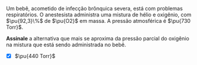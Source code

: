 Um bebê, acometido de infecção brônquica severa, está com problemas respiratórios. O anestesista administra uma mistura de hélio e oxigênio, com $\pu{92,3}\%$ de $\pu{O2}$ em massa. A pressão atmosférica é $\pu{730 Torr}$.

**Assinale** a alternativa que mais se aproxima da pressão parcial do oxigênio na mistura que está sendo administrada no bebê.

- [x] $\pu{440 Torr}$

